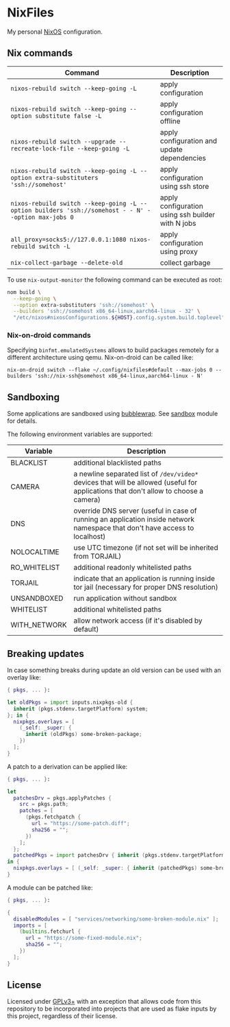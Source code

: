 <!-- markdownlint-configure-file
{ "line-length": { "line_length": 200 } }
-->

# NixFiles

My personal [NixOS](https://nixos.org/) configuration.

## Nix commands

| Command                                                                                             | Description                                       |
|-----------------------------------------------------------------------------------------------------|---------------------------------------------------|
| `nixos-rebuild switch --keep-going -L`                                                              | apply configuration                               |
| `nixos-rebuild switch --keep-going --option substitute false -L`                                    | apply configuration offline                       |
| `nixos-rebuild switch --upgrade --recreate-lock-file --keep-going -L`                               | apply configuration and update dependencies       |
| `nixos-rebuild switch --keep-going -L --option extra-substituters 'ssh://somehost'`                 | apply configuration using ssh store               |
| `nixos-rebuild switch --keep-going -L --option builders 'ssh://somehost - - N' --option max-jobs 0` | apply configuration using ssh builder with N jobs |
| `all_proxy=socks5://127.0.0.1:1080 nixos-rebuild switch -L`                                         | apply configuration using proxy                   |
| `nix-collect-garbage --delete-old`                                                                  | collect garbage                                   |

To use `nix-output-monitor` the following command can be executed as root:

```sh
nom build \
  --keep-going \
  --option extra-substituters 'ssh://somehost' \
  --builders 'ssh://somehost x86_64-linux,aarch64-linux - 32' \
  "/etc/nixos#nixosConfigurations.${HOST}.config.system.build.toplevel"
```

### Nix-on-droid commands

Specifying `binfmt.emulatedSystems` allows to build packages remotely for a different architecture using qemu. Nix-on-droid can be called like:

`nix-on-droid switch --flake ~/.config/nixfiles#default --max-jobs 0 --builders 'ssh://nix-ssh@somehost x86_64-linux,aarch64-linux - N'`

## Sandboxing

Some applications are sandboxed using [bubblewrap](https://github.com/containers/bubblewrap). See [sandbox](modules/sandbox.nix) module for details.

The following environment variables are supported:

| Variable     | Description                                                                                                                          |
| ------------ | ------------------------------------------------------------------------------------------------------------------------------------ |
| BLACKLIST    | additional blacklisted paths                                                                                                         |
| CAMERA       | a newline separated list of `/dev/video*` devices that will be allowed (useful for applications that don't allow to choose a camera) |
| DNS          | override DNS server (useful in case of running an application inside network namespace that don't have access to localhost)          |
| NOLOCALTIME  | use UTC timezone (if not set will be inherited from TORJAIL)                                                                         |
| RO_WHITELIST | additional readonly whitelisted paths                                                                                                |
| TORJAIL      | indicate that an application is running inside tor jail (necessary for proper DNS resolution)                                        |
| UNSANDBOXED  | run application without sandbox                                                                                                      |
| WHITELIST    | additional whitelisted paths                                                                                                         |
| WITH_NETWORK | allow network access (if it's disabled by default)                                                                                   |

## Breaking updates

In case something breaks during update an old version can be used with an overlay like:

```nix
{ pkgs, ... }:

let oldPkgs = import inputs.nixpkgs-old {
  inherit (pkgs.stdenv.targetPlatform) system;
}; in {
  nixpkgs.overlays = [
    (_self: _super: {
      inherit (oldPkgs) some-broken-package;
    })
  ];
}
```

A patch to a derivation can be applied like:

```nix
{ pkgs, ... }:

let
  patchesDrv = pkgs.applyPatches {
    src = pkgs.path;
    patches = [
      (pkgs.fetchpatch {
        url = "https://some-patch.diff";
        sha256 = "";
      })
    ];
  };
  patchedPkgs = import patchesDrv { inherit (pkgs.stdenv.targetPlatform) system; };
in {
  nixpkgs.overlays = [ (_self: _super: { inherit (patchedPkgs) some-broken-package; }) ];
}
```

A module can be patched like:

```nix
{ pkgs, ... }:

{
  disabledModules = [ "services/networking/some-broken-module.nix" ];
  imports = [
    (builtins.fetchurl {
      url = "https://some-fixed-module.nix";
      sha256 = "";
    })
  ];
}
```

## License

Licensed under [GPLv3+](/LICENSE) with an exception that allows code from this repository to be incorporated into
projects that are used as flake inputs by this project, regardless of their license.
